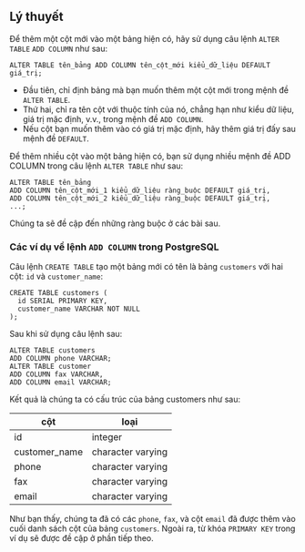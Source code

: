 ## Lý thuyết
Để thêm một cột mới vào một bảng hiện có, hãy sử dụng câu lệnh `ALTER TABLE` `ADD COLUMN` như sau:

```ALTER TABLE tên_bảng ADD COLUMN tên_cột_mới kiểu_dữ_liệu DEFAULT giá_trị;```
- Đầu tiên, chỉ định bảng mà bạn muốn thêm một cột mới trong mệnh đề `ALTER TABLE`.
- Thứ hai, chỉ ra tên cột với thuộc tính của nó, chẳng hạn như kiểu dữ liệu, giá trị mặc định, v.v., trong mệnh đề `ADD COLUMN`.
- Nếu cột bạn muốn thêm vào có giá trị mặc định, hãy thêm giá trị đấy sau mệnh đề `DEFAULT`.

Để thêm nhiều cột vào một bảng hiện có, bạn sử dụng nhiều mệnh đề ADD COLUMN trong câu lệnh `ALTER TABLE` như sau:
```
ALTER TABLE tên_bảng
ADD COLUMN tên_cột_mới_1 kiểu_dữ_liệu ràng_buộc DEFAULT giá_trị,
ADD COLUMN tên_cột_mới_2 kiểu_dữ_liệu ràng_buộc DEFAULT giá_trị,
...;
```
Chúng ta sẽ đề cập đến những ràng buộc ở các bài sau.

### Các ví dụ về lệnh `ADD COLUMN` trong PostgreSQL
Câu lệnh `CREATE TABLE` tạo một bảng mới có tên là bảng `customers` với hai cột: `id` và `customer_name`:
```
CREATE TABLE customers (
  id SERIAL PRIMARY KEY,
  customer_name VARCHAR NOT NULL
);
```
Sau khi sử dụng câu lệnh sau:
```
ALTER TABLE customers 
ADD COLUMN phone VARCHAR;
ALTER TABLE customer 
ADD COLUMN fax VARCHAR,
ADD COLUMN email VARCHAR;
```
Kết quả là chúng ta có cấu trúc của bảng customers như sau:

| cột	| loại |
|-----|------|
| id | integer |
| customer_name	| character varying |
| phone	| character varying | 
| fax	| character varying | 
| email	| character varying | 
Như bạn thấy, chúng ta đã có các `phone`, `fax`, và cột `email` đã được thêm vào cuối danh sách cột của bảng `customers`. Ngoài ra, từ khóa `PRIMARY KEY` trong ví dụ sẽ được đề cập ở phần tiếp theo.
